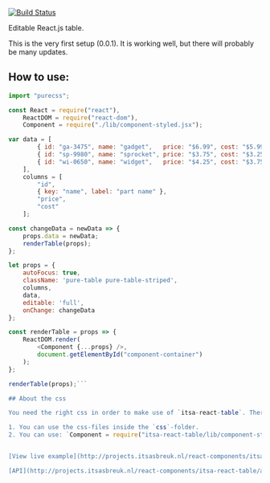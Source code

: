 [![Build Status](https://travis-ci.org/ItsAsbreuk/itsa-react-table.svg?branch=master)](https://travis-ci.org/ItsAsbreuk/itsa-react-table)

Editable React.js table.

This is the very first setup (0.0.1). It is working well, but there will probably be many updates.

## How to use:

```js
import "purecss";

const React = require("react"),
    ReactDOM = require("react-dom"),
    Component = require("./lib/component-styled.jsx");

var data = [
        { id: "ga-3475", name: "gadget",   price: "$6.99", cost: "$5.99" },
        { id: "sp-9980", name: "sprocket", price: "$3.75", cost: "$3.25" },
        { id: "wi-0650", name: "widget",   price: "$4.25", cost: "$3.75" }
    ],
    columns = [
        "id",
        { key: "name", label: "part name" },
        "price",
        "cost"
    ];

const changeData = newData => {
    props.data = newData;
    renderTable(props);
};

let props = {
    autoFocus: true,
    className: 'pure-table pure-table-striped',
    columns,
    data,
    editable: 'full',
    onChange: changeData
};

const renderTable = props => {
    ReactDOM.render(
        <Component {...props} />,
        document.getElementById("component-container")
    );
};

renderTable(props);```

## About the css

You need the right css in order to make use of `itsa-react-table`. There are 2 options:

1. You can use the css-files inside the `css`-folder.
2. You can use: `Component = require("itsa-react-table/lib/component-styled.jsx");` and build your project with `webpack`. This is needed, because you need the right plugin to handle a requirement of the `scss`-file.


[View live example](http://projects.itsasbreuk.nl/react-components/itsa-table/component.html)

[API](http://projects.itsasbreuk.nl/react-components/itsa-react-table/api/)